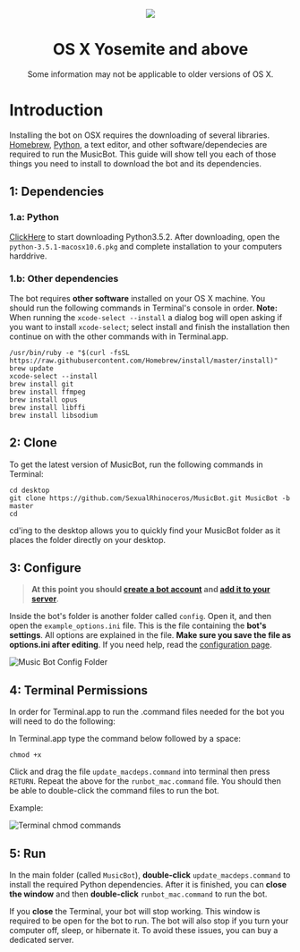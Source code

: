<p align="center">
<img src="http://i.imgur.com/9vjcnNY.png">
</p>

<h1 align="center">OS X Yosemite and above</h1>
<p align="center">Some information may not be applicable to older versions of OS X.</p>

# Introduction

Installing the bot on OSX requires the downloading of several libraries. [Homebrew](http://brew.sh/), [Python](http://www.python.org), a text editor, and other software/dependecies are required to run the MusicBot. This guide will show tell you each of those things you need to install to download the bot and its dependencies.

## 1: Dependencies

### 1.a: Python

[ClickHere](https://www.python.org/ftp/python/3.5.2/python-3.5.2-macosx10.6.pkg) to start downloading Python3.5.2. After downloading, open the `python-3.5.1-macosx10.6.pkg` and complete installation to your computers harddrive.

### 1.b: Other dependencies

The bot requires **other software** installed on your OS X machine. You should run the following commands in Terminal's console in order.
**Note:** When running the `xcode-select --install` a dialog bog will open asking if you want to install `xcode-select`; select install and finish the installation then continue on with the other commands with in Terminal.app.

    /usr/bin/ruby -e "$(curl -fsSL https://raw.githubusercontent.com/Homebrew/install/master/install)"
    brew update
    xcode-select --install
    brew install git
    brew install ffmpeg
    brew install opus
    brew install libffi
    brew install libsodium

## 2: Clone

To get the latest version of MusicBot, run the following commands in Terminal:

    cd desktop
    git clone https://github.com/SexualRhinoceros/MusicBot.git MusicBot -b master 
    cd    

cd'ing to the desktop allows you to quickly find your MusicBot folder as it places the folder directly on your desktop.

## 3: Configure

> **At this point you should [create a bot account](https://github.com/SexualRhinoceros/MusicBot/wiki/FAQ#how-do-i-create-a-bot-account) and [add it to your server](https://github.com/SexualRhinoceros/MusicBot/wiki/FAQ#how-do-i-add-my-bot-account-to-a-server)**.

Inside the bot's folder is another folder called `config`. Open it, and then open the `example_options.ini` file. This is the file containing the **bot's settings**. All options are explained in the file. **Make sure you save the file as options.ini after editing**. If you need help, read the [configuration page](https://github.com/SexualRhinoceros/MusicBot/wiki/Configuration).

![Music Bot Config Folder](http://i.imgur.com/GnzWRNG.png)

## 4: Terminal Permissions

In order for Terminal.app to run the .command files needed for the bot you will need to do the following:

In Terminal.app type the command below followed by a space:

    chmod +x 

Click and drag the file `update_macdeps.command` into terminal then press `RETURN`.
Repeat the above for the `runbot_mac.command` file. You should then be able to double-click the command files to run the bot.

Example:

![Terminal chmod commands](http://i.imgur.com/qKrlWUt.png)

## 5: Run
In the main folder (called `MusicBot`), **double-click** `update_macdeps.command` to install the required Python dependencies. After it is finished, you can **close the window** and then **double-click** `runbot_mac.command` to run the bot.

If you **close** the Terminal, your bot will stop working. This window is required to be open for the bot to run. The bot will also stop if you turn your computer off, sleep, or hibernate it. To avoid these issues, you can buy a dedicated server.